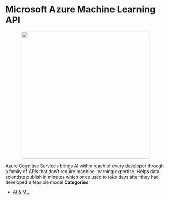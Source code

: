 # Microsoft Azure Machine Learning API

<p align="center">
    <img width="400" src="https://raw.githubusercontent.com/awesome-apis/awesome-apis/apis/microsoft-azure-machine-learning-api/logo_256x256.png" />
</p>


Azure Cognitive Services brings AI within reach of every developer through a family of APIs that don’t require machine-learning expertise. Helps data scientists publish in minutes which once used to take days after they had developed a feasible model
**Categories**:

- [AI & ML](https://github/awesome-apis/awesome-apis#ai-and-ml)



